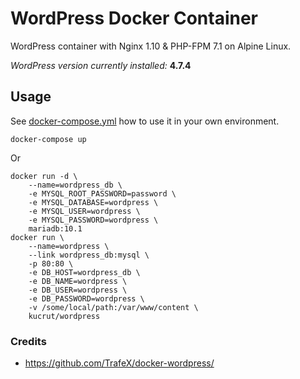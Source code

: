 # WordPress Docker Container

WordPress container with Nginx 1.10 & PHP-FPM 7.1 on Alpine Linux.

_WordPress version currently installed:_ **4.7.4**

## Usage
See [docker-compose.yml](sample/) how to use it in your own environment.
```
docker-compose up
```

Or
```
docker run -d \
    --name=wordpress_db \
    -e MYSQL_ROOT_PASSWORD=password \
    -e MYSQL_DATABASE=wordpress \
    -e MYSQL_USER=wordpress \
    -e MYSQL_PASSWORD=wordpress \
    mariadb:10.1
docker run \
    --name=wordpress \
    --link wordpress_db:mysql \
    -p 80:80 \
    -e DB_HOST=wordpress_db \
    -e DB_NAME=wordpress \
    -e DB_USER=wordpress \
    -e DB_PASSWORD=wordpress \
    -v /some/local/path:/var/www/content \
    kucrut/wordpress
```

### Credits
* https://github.com/TrafeX/docker-wordpress/

